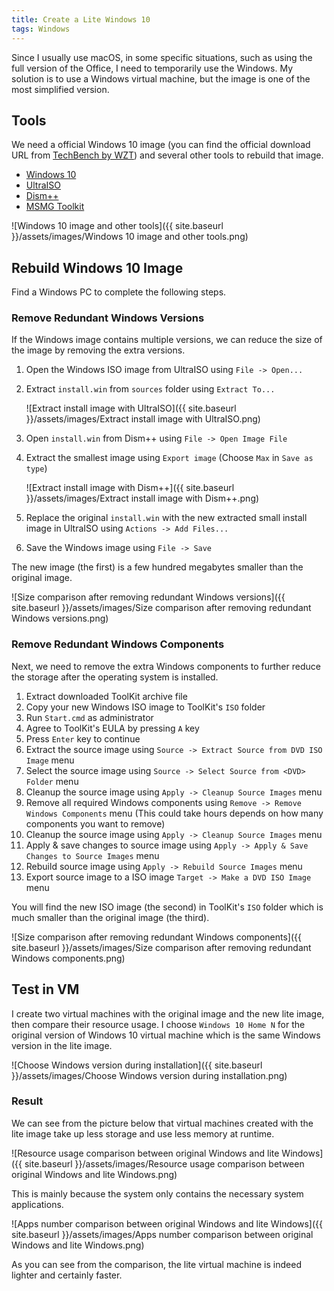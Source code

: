 ```yaml
---
title: Create a Lite Windows 10
tags: Windows
---
```


Since I usually use macOS, in some specific situations, such as using the full version of the Office, I need to temporarily use the Windows. My solution is to use a Windows virtual machine, but the image is one of the most simplified version.

## Tools

We need a official Windows 10 image (you can find the official download URL from [TechBench by WZT](https://tb.rg-adguard.net/public.php)) and several other tools to rebuild that image.

- [Windows 10](https://tb.rg-adguard.net/public.php)
- [UltraISO](https://www.ultraiso.com)
- [Dism++](http://www.chuyu.me/en/index.html)
- [MSMG Toolkit](https://msmgtoolkit.in/download.html)

![Windows 10 image and other tools]({{ site.baseurl }}/assets/images/Windows 10 image and other tools.png)

## Rebuild Windows 10 Image

Find a Windows PC to complete the following steps.

### Remove Redundant Windows Versions

If the Windows image contains multiple versions, we can reduce the size of the image by removing the extra versions.

1. Open the Windows ISO image from UltraISO using `File -> Open...`
1. Extract `install.win` from `sources` folder using `Extract To...`

    ![Extract install image with UltraISO]({{ site.baseurl }}/assets/images/Extract install image with UltraISO.png)

1. Open `install.win` from Dism++ using `File -> Open Image File`
1. Extract the smallest image using `Export image` (Choose `Max` in `Save as type`)

    ![Extract install image with Dism++]({{ site.baseurl }}/assets/images/Extract install image with Dism++.png)

1. Replace the original `install.win` with the new extracted small install image in UltraISO using `Actions -> Add Files...`
1. Save the Windows image using `File -> Save`

The new image (the first) is a few hundred megabytes smaller than the original image.

![Size comparison after removing redundant Windows versions]({{ site.baseurl }}/assets/images/Size comparison after removing redundant Windows versions.png)

### Remove Redundant Windows Components

Next, we need to remove the extra Windows components to further reduce the storage after the operating system is installed.

1. Extract downloaded ToolKit archive file
1. Copy your new Windows ISO image to ToolKit's `ISO` folder
1. Run `Start.cmd` as administrator
1. Agree to ToolKit's EULA by pressing `A` key
1. Press `Enter` key to continue
1. Extract the source image using `Source -> Extract Source from DVD ISO Image` menu
1. Select the source image using `Source -> Select Source from <DVD> Folder` menu
1. Cleanup the source image using `Apply -> Cleanup Source Images` menu
1. Remove all required Windows components using `Remove -> Remove Windows Components` menu (This could take hours depends on how many components you want to remove)
1. Cleanup the source image using `Apply -> Cleanup Source Images` menu
1. Apply & save changes to source image using `Apply -> Apply & Save Changes to Source Images` menu
1. Rebuild source image using `Apply -> Rebuild Source Images` menu
1. Export source image to a ISO image `Target -> Make a DVD ISO Image` menu

You will find the new ISO image (the second) in ToolKit's `ISO` folder which is much smaller than the original image (the third).

![Size comparison after removing redundant Windows components]({{ site.baseurl }}/assets/images/Size comparison after removing redundant Windows components.png)

## Test in VM

I create two virtual machines with the original image and the new lite image, then compare their resource usage. I choose `Windows 10 Home N` for the original version of Windows 10 virtual machine which is the same Windows version in the lite image.

![Choose Windows version during installation]({{ site.baseurl }}/assets/images/Choose Windows version during installation.png)

### Result

We can see from the picture below that virtual machines created with the lite image take up less storage and use less memory at runtime.

![Resource usage comparison between original Windows and lite Windows]({{ site.baseurl }}/assets/images/Resource usage comparison between original Windows and lite Windows.png)

This is mainly because the system only contains the necessary system applications.

![Apps number comparison between original Windows and lite Windows]({{ site.baseurl }}/assets/images/Apps number comparison between original Windows and lite Windows.png)

As you can see from the comparison, the lite virtual machine is indeed lighter and certainly faster.
